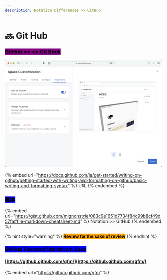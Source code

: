 ```yaml
---
description: Notation Differences >> GitHub
---
```


# 🔜 Git Hub

### <mark style="background-color:purple;">GitHub >> << Git Book</mark>

![Edit on GitHub](.gitbook/assets/editongithub.jpg)

{% embed url="https://docs.github.com/ja/get-started/writing-on-github/getting-started-with-writing-and-formatting-on-github/basic-writing-and-formatting-syntax" %}
URL
{% endembed %}

### <mark style="background-color:blue;">基本</mark>

{% embed url="https://gist.github.com/mignonstyle/083c9e1651d7734f84c99b8cf49d57fa#file-markdown-cheatsheet-md" %}
Notation >> GitHub
{% endembed %}

{% hint style="warning" %}
<mark style="background-color:orange;">**Review for the sake of review**</mark>
{% endhint %}

### <mark style="background-color:blue;">GitHub Flavored Markdown Spec</mark>

#### [https://github.github.com/gfm/](https://github.github.com/gfm/)

{% embed url="https://github.github.com/gfm" %}

